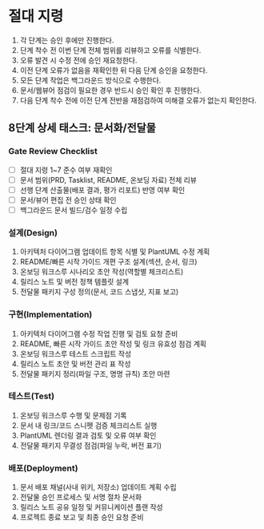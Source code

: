 # 절대 지령
1. 각 단계는 승인 후에만 진행한다.
2. 단계 착수 전 이번 단계 전체 범위를 리뷰하고 오류를 식별한다.
3. 오류 발견 시 수정 전에 승인 재요청한다.
4. 이전 단계 오류가 없음을 재확인한 뒤 다음 단계 승인을 요청한다.
5. 모든 단계 작업은 백그라운드 방식으로 수행한다.
6. 문서/웹뷰어 점검이 필요한 경우 반드시 승인 확인 후 진행한다.
7. 다음 단계 착수 전에 이전 단계 전반을 재점검하여 미해결 오류가 없는지 확인한다.

## 8단계 상세 태스크: 문서화/전달물

### Gate Review Checklist
- [ ] 절대 지령 1~7 준수 여부 재확인
- [ ] 문서 범위(PRD, Tasklist, README, 온보딩 자료) 전체 리뷰
- [ ] 선행 단계 산출물(배포 결과, 평가 리포트) 반영 여부 확인
- [ ] 문서/뷰어 편집 전 승인 상태 확인
- [ ] 백그라운드 문서 빌드/검수 일정 수립

### 설계(Design)
1. 아키텍처 다이어그램 업데이트 항목 식별 및 PlantUML 수정 계획
2. README/빠른 시작 가이드 개편 구조 설계(섹션, 순서, 링크)
3. 온보딩 워크스루 시나리오 초안 작성(역할별 체크리스트)
4. 릴리스 노트 및 버전 정책 템플릿 설계
5. 전달물 패키지 구성 정의(문서, 코드 스냅샷, 지표 보고)

### 구현(Implementation)
1. 아키텍처 다이어그램 수정 작업 진행 및 검토 요청 준비
2. README, 빠른 시작 가이드 초안 작성 및 링크 유효성 점검 계획
3. 온보딩 워크스루 테스트 스크립트 작성
4. 릴리스 노트 초안 및 버전 관리 표 작성
5. 전달물 패키지 정리(파일 구조, 명명 규칙) 초안 마련

### 테스트(Test)
1. 온보딩 워크스루 수행 및 문제점 기록
2. 문서 내 링크/코드 스니펫 검증 체크리스트 실행
3. PlantUML 렌더링 결과 검토 및 오류 여부 확인
4. 전달물 패키지 무결성 점검(파일 누락, 버전 표기)

### 배포(Deployment)
1. 문서 배포 채널(사내 위키, 저장소) 업데이트 계획 수립
2. 전달물 승인 프로세스 및 서명 절차 문서화
3. 릴리스 노트 공유 일정 및 커뮤니케이션 플랜 작성
4. 프로젝트 종료 보고 및 최종 승인 요청 준비
